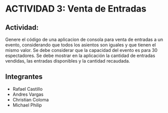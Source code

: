 # ACTIVIDAD 3: Venta de Entradas

## Actividad:
Genere el código de una aplicacion  de consola para venta de entradas a un evento, considerando que todos los asientos son iguales y que tienen el mismo valor. Se debe considerar que la capacidad del evento es para 30 espectadores. Se debe mostrar en la aplicación la cantidad de entradas vendidas, las entradas disponibles y la cantidad recaudada.

## Integrantes
* Rafael Castillo
* Andres Vargas
* Christian Coloma
* Michael Philip
